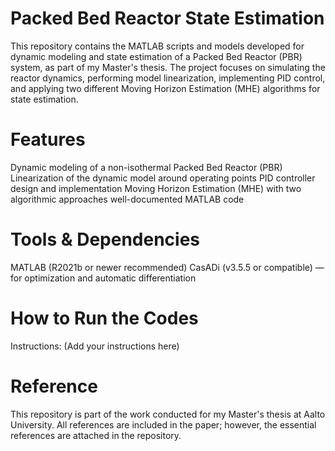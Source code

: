 # Packed Bed Reactor State Estimation

This repository contains the MATLAB scripts and models developed for dynamic modeling and state estimation of a Packed Bed Reactor (PBR) system, as part of my Master's thesis. The project focuses on simulating the reactor dynamics, performing model linearization, implementing PID control, and applying two different Moving Horizon Estimation (MHE) algorithms for state estimation.

# Features

Dynamic modeling of a non-isothermal Packed Bed Reactor (PBR)
Linearization of the dynamic model around operating points
PID controller design and implementation
Moving Horizon Estimation (MHE) with two algorithmic approaches
well-documented MATLAB code

# Tools & Dependencies

MATLAB (R2021b or newer recommended)
CasADi (v3.5.5 or compatible) — for optimization and automatic differentiation

# How to Run the Codes

Instructions:
(Add your instructions here)

# Reference

This repository is part of the work conducted for my Master's thesis at Aalto University. All references are included in the paper; however, the essential references are attached in the repository.
